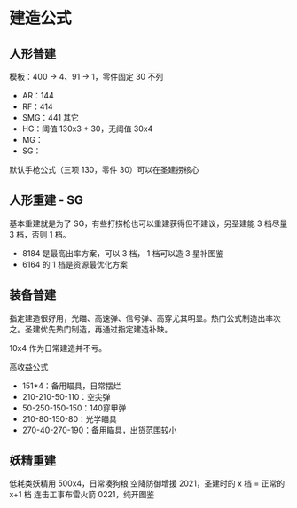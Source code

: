 # 建造公式
## 人形普建
模板：400 -> 4、91 -> 1，零件固定 30 不列
* AR：144
* RF：414
* SMG：441
其它
* HG：阈值 130x3 + 30，无阈值 30x4
* MG：
* SG：

默认手枪公式（三项 130，零件 30）可以在圣建捞核心
## 人形重建 - SG
基本重建就是为了 SG，有些打捞枪也可以重建获得但不建议，另圣建能 3 档尽量 3 档，否则 1 档。
* 8184 是最高出率方案，可以 3 档， 1 档可以造 3 星补图鉴
* 6164 的 1 档是资源最优化方案

## 装备普建
指定建造很好用，光瞄、高速弹、信号弹、高穿尤其明显。热门公式制造出率次之。圣建优先热门制造，再通过指定建造补缺。

10x4 作为日常建造并不亏。

高收益公式
* 151*4：备用瞄具，日常摆烂
* 210-210-50-110：空尖弹
* 50-250-150-150：140穿甲弹
* 210-80-150-80：光学瞄具
* 270-40-270-190：备用瞄具，出货范围较小
## 妖精重建
低耗类妖精用 500x4，日常凑狗粮
空降防御增援 2021，圣建时的 x 档 = 正常的 x+1 档
连击工事布雷火箭 0221，纯开图鉴